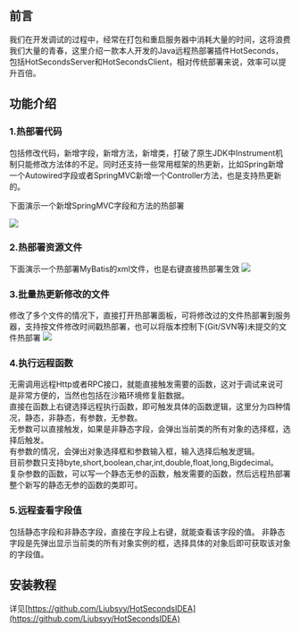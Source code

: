 
## 前言
我们在开发调试的过程中，经常在打包和重启服务器中消耗大量的时间，这将浪费我们大量的青春，这里介绍一款本人开发的Java远程热部署插件HotSeconds，包括HotSecondsServer和HotSecondsClient，相对传统部署来说，效率可以提升百倍。

## 功能介绍

### 1.热部署代码
包括修改代码，新增字段，新增方法，新增类，打破了原生JDK中Instrument机制只能修改方法体的不足。同时还支持一些常用框架的热更新，比如Spring新增一个Autowired字段或者SpringMVC新增一个Controller方法，也是支持热更新的。

下面演示一个新增SpringMVC字段和方法的热部署

![](https://github.com/Liubsyy/HotSecondsIDEA/blob/master/img/gif/springmvc1.gif)


### 2.热部署资源文件
下面演示一个热部署MyBatis的xml文件，也是右键直接热部署生效
![](https://github.com/Liubsyy/HotSecondsIDEA/blob/master/img/gif/mybatis1.gif)


### 3.批量热更新修改的文件
修改了多个文件的情况下，直接打开热部署面板，可将修改过的文件热部署到服务器，支持按文件修改时间戳热部署，也可以将版本控制下(Git/SVN等)未提交的文件热部署
![](https://github.com/Liubsyy/HotSecondsIDEA/blob/master/img/gif/batchhot.gif)


### 4.执行远程函数
无需调用远程Http或者RPC接口，就能直接触发需要的函数，这对于调试来说可是非常方便的，当然也包括在沙箱环境修复脏数据。<br>
直接在函数上右键选择远程执行函数，即可触发具体的函数逻辑，这里分为四种情况，静态，非静态，有参数，无参数。<br>
无参数可以直接触发，如果是非静态字段，会弹出当前类的所有对象的选择框，选择后触发。<br>
有参数的情况，会弹出对象选择框和参数输入框，输入选择后触发逻辑。<br>
目前参数只支持byte,short,boolean,char,int,double,float,long,Bigdecimal。<br>
复杂参数的函数，可以写一个静态无参的函数，触发需要的函数，然后远程热部署整个新写的静态无参的函数的类即可。<br>


### 5.远程查看字段值
包括静态字段和非静态字段，直接在字段上右键，就能查看该字段的值。
非静态字段是先弹出显示当前类的所有对象实例的框，选择具体的对象后即可获取该对象的字段值。

## 安装教程
详见[https://github.com/Liubsyy/HotSecondsIDEA](https://github.com/Liubsyy/HotSecondsIDEA)





